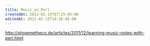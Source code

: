 ```yaml
---
title: Music_in_Perl
createdAt: 2012-02-15T07:25-05:00
editedAt: 2012-02-15T14:26-05:00
---
```


http://showmetheco.de/articles/2011/12/learning-music-notes-with-perl.html

